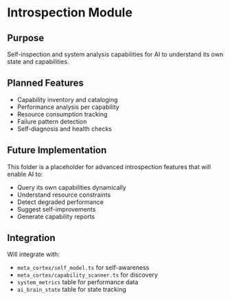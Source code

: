 # Introspection Module

## Purpose
Self-inspection and system analysis capabilities for AI to understand its own state and capabilities.

## Planned Features
- Capability inventory and cataloging
- Performance analysis per capability
- Resource consumption tracking
- Failure pattern detection
- Self-diagnosis and health checks

## Future Implementation
This folder is a placeholder for advanced introspection features that will enable AI to:
- Query its own capabilities dynamically
- Understand resource constraints
- Detect degraded performance
- Suggest self-improvements
- Generate capability reports

## Integration
Will integrate with:
- `meta_cortex/self_model.ts` for self-awareness
- `meta_cortex/capability_scanner.ts` for discovery
- `system_metrics` table for performance data
- `ai_brain_state` table for state tracking
